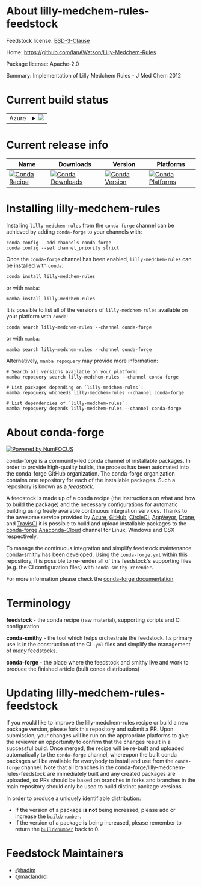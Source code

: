 About lilly-medchem-rules-feedstock
===================================

Feedstock license: [BSD-3-Clause](https://github.com/conda-forge/lilly-medchem-rules-feedstock/blob/main/LICENSE.txt)

Home: https://github.com/IanAWatson/Lilly-Medchem-Rules

Package license: Apache-2.0

Summary: Implementation of Lilly Medchem Rules - J Med Chem 2012

Current build status
====================


<table>
    
  <tr>
    <td>Azure</td>
    <td>
      <details>
        <summary>
          <a href="https://dev.azure.com/conda-forge/feedstock-builds/_build/latest?definitionId=19569&branchName=main">
            <img src="https://dev.azure.com/conda-forge/feedstock-builds/_apis/build/status/lilly-medchem-rules-feedstock?branchName=main">
          </a>
        </summary>
        <table>
          <thead><tr><th>Variant</th><th>Status</th></tr></thead>
          <tbody><tr>
              <td>linux_64</td>
              <td>
                <a href="https://dev.azure.com/conda-forge/feedstock-builds/_build/latest?definitionId=19569&branchName=main">
                  <img src="https://dev.azure.com/conda-forge/feedstock-builds/_apis/build/status/lilly-medchem-rules-feedstock?branchName=main&jobName=linux&configuration=linux%20linux_64_" alt="variant">
                </a>
              </td>
            </tr><tr>
              <td>osx_64</td>
              <td>
                <a href="https://dev.azure.com/conda-forge/feedstock-builds/_build/latest?definitionId=19569&branchName=main">
                  <img src="https://dev.azure.com/conda-forge/feedstock-builds/_apis/build/status/lilly-medchem-rules-feedstock?branchName=main&jobName=osx&configuration=osx%20osx_64_" alt="variant">
                </a>
              </td>
            </tr><tr>
              <td>osx_arm64</td>
              <td>
                <a href="https://dev.azure.com/conda-forge/feedstock-builds/_build/latest?definitionId=19569&branchName=main">
                  <img src="https://dev.azure.com/conda-forge/feedstock-builds/_apis/build/status/lilly-medchem-rules-feedstock?branchName=main&jobName=osx&configuration=osx%20osx_arm64_" alt="variant">
                </a>
              </td>
            </tr>
          </tbody>
        </table>
      </details>
    </td>
  </tr>
</table>

Current release info
====================

| Name | Downloads | Version | Platforms |
| --- | --- | --- | --- |
| [![Conda Recipe](https://img.shields.io/badge/recipe-lilly--medchem--rules-green.svg)](https://anaconda.org/conda-forge/lilly-medchem-rules) | [![Conda Downloads](https://img.shields.io/conda/dn/conda-forge/lilly-medchem-rules.svg)](https://anaconda.org/conda-forge/lilly-medchem-rules) | [![Conda Version](https://img.shields.io/conda/vn/conda-forge/lilly-medchem-rules.svg)](https://anaconda.org/conda-forge/lilly-medchem-rules) | [![Conda Platforms](https://img.shields.io/conda/pn/conda-forge/lilly-medchem-rules.svg)](https://anaconda.org/conda-forge/lilly-medchem-rules) |

Installing lilly-medchem-rules
==============================

Installing `lilly-medchem-rules` from the `conda-forge` channel can be achieved by adding `conda-forge` to your channels with:

```
conda config --add channels conda-forge
conda config --set channel_priority strict
```

Once the `conda-forge` channel has been enabled, `lilly-medchem-rules` can be installed with `conda`:

```
conda install lilly-medchem-rules
```

or with `mamba`:

```
mamba install lilly-medchem-rules
```

It is possible to list all of the versions of `lilly-medchem-rules` available on your platform with `conda`:

```
conda search lilly-medchem-rules --channel conda-forge
```

or with `mamba`:

```
mamba search lilly-medchem-rules --channel conda-forge
```

Alternatively, `mamba repoquery` may provide more information:

```
# Search all versions available on your platform:
mamba repoquery search lilly-medchem-rules --channel conda-forge

# List packages depending on `lilly-medchem-rules`:
mamba repoquery whoneeds lilly-medchem-rules --channel conda-forge

# List dependencies of `lilly-medchem-rules`:
mamba repoquery depends lilly-medchem-rules --channel conda-forge
```


About conda-forge
=================

[![Powered by
NumFOCUS](https://img.shields.io/badge/powered%20by-NumFOCUS-orange.svg?style=flat&colorA=E1523D&colorB=007D8A)](https://numfocus.org)

conda-forge is a community-led conda channel of installable packages.
In order to provide high-quality builds, the process has been automated into the
conda-forge GitHub organization. The conda-forge organization contains one repository
for each of the installable packages. Such a repository is known as a *feedstock*.

A feedstock is made up of a conda recipe (the instructions on what and how to build
the package) and the necessary configurations for automatic building using freely
available continuous integration services. Thanks to the awesome service provided by
[Azure](https://azure.microsoft.com/en-us/services/devops/), [GitHub](https://github.com/),
[CircleCI](https://circleci.com/), [AppVeyor](https://www.appveyor.com/),
[Drone](https://cloud.drone.io/welcome), and [TravisCI](https://travis-ci.com/)
it is possible to build and upload installable packages to the
[conda-forge](https://anaconda.org/conda-forge) [Anaconda-Cloud](https://anaconda.org/)
channel for Linux, Windows and OSX respectively.

To manage the continuous integration and simplify feedstock maintenance
[conda-smithy](https://github.com/conda-forge/conda-smithy) has been developed.
Using the ``conda-forge.yml`` within this repository, it is possible to re-render all of
this feedstock's supporting files (e.g. the CI configuration files) with ``conda smithy rerender``.

For more information please check the [conda-forge documentation](https://conda-forge.org/docs/).

Terminology
===========

**feedstock** - the conda recipe (raw material), supporting scripts and CI configuration.

**conda-smithy** - the tool which helps orchestrate the feedstock.
                   Its primary use is in the construction of the CI ``.yml`` files
                   and simplify the management of *many* feedstocks.

**conda-forge** - the place where the feedstock and smithy live and work to
                  produce the finished article (built conda distributions)


Updating lilly-medchem-rules-feedstock
======================================

If you would like to improve the lilly-medchem-rules recipe or build a new
package version, please fork this repository and submit a PR. Upon submission,
your changes will be run on the appropriate platforms to give the reviewer an
opportunity to confirm that the changes result in a successful build. Once
merged, the recipe will be re-built and uploaded automatically to the
`conda-forge` channel, whereupon the built conda packages will be available for
everybody to install and use from the `conda-forge` channel.
Note that all branches in the conda-forge/lilly-medchem-rules-feedstock are
immediately built and any created packages are uploaded, so PRs should be based
on branches in forks and branches in the main repository should only be used to
build distinct package versions.

In order to produce a uniquely identifiable distribution:
 * If the version of a package **is not** being increased, please add or increase
   the [``build/number``](https://docs.conda.io/projects/conda-build/en/latest/resources/define-metadata.html#build-number-and-string).
 * If the version of a package **is** being increased, please remember to return
   the [``build/number``](https://docs.conda.io/projects/conda-build/en/latest/resources/define-metadata.html#build-number-and-string)
   back to 0.

Feedstock Maintainers
=====================

* [@hadim](https://github.com/hadim/)
* [@maclandrol](https://github.com/maclandrol/)

